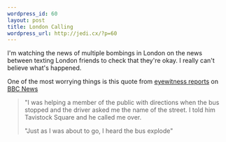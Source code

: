 ```yaml
--- 
wordpress_id: 60
layout: post
title: London Calling
wordpress_url: http://jedi.cx/?p=60
---
```

I'm watching the news of multiple bombings in London on the news between texting London friends to check that they're okay. I really can't believe what's happened.

One of the most worrying things is this quote from <a href="http://news.bbc.co.uk/2/hi/uk_news/england/london/4659243.stm">eyewitness reports</a> on <a href="http://news.bbc.co.uk/">BBC News</a>

<blockquote>"I was helping a member of the public with directions when the bus stopped and the driver asked me the name of the street. I told him Tavistock Square and he called me over.

"Just as I was about to go, I heard the bus explode"</blockquote>

